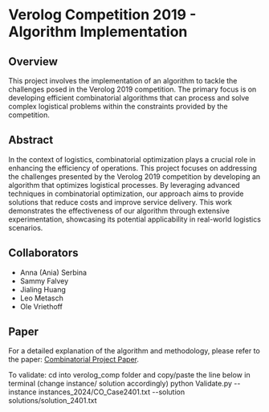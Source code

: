 # Verolog Competition 2019 - Algorithm Implementation

## Overview

This project involves the implementation of an algorithm to tackle the challenges posed in the Verolog 2019 competition. The primary focus is on developing efficient combinatorial algorithms that can process and solve complex logistical problems within the constraints provided by the competition.

## Abstract

In the context of logistics, combinatorial optimization plays a crucial role in enhancing the efficiency of operations. This project focuses on addressing the challenges presented by the Verolog 2019 competition by developing an algorithm that optimizes logistical processes. By leveraging advanced techniques in combinatorial optimization, our approach aims to provide solutions that reduce costs and improve service delivery. This work demonstrates the effectiveness of our algorithm through extensive experimentation, showcasing its potential applicability in real-world logistics scenarios.

## Collaborators

- Anna (Ania) Serbina
- Sammy Falvey
- Jialing Huang
- Leo Metasch
- Ole Vriethoff

## Paper

For a detailed explanation of the algorithm and methodology, please refer to the paper: [Combinatorial Project Paper](https://github.com/aserbina28/verolog_comp/blob/main/Combinatorial_Project.pdf).

To validate: cd into verolog_comp folder and copy/paste the line below in terminal (change instance/ solution accordingly)
python Validate.py --instance instances_2024/CO_Case2401.txt --solution solutions/solution_2401.txt
